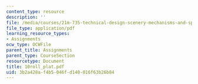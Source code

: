 ```yaml
---
content_type: resource
description: ''
file: /media/courses/21m-735-technical-design-scenery-mechanisms-and-special-effects-spring-2004/3b2a428af4b5046fd140016f63b26b84_10roll_plat.pdf
file_type: application/pdf
learning_resource_types:
- Assignments
ocw_type: OCWFile
parent_title: Assignments
parent_type: CourseSection
resourcetype: Document
title: 10roll_plat.pdf
uid: 3b2a428a-f4b5-046f-d140-016f63b26b84
---
```

